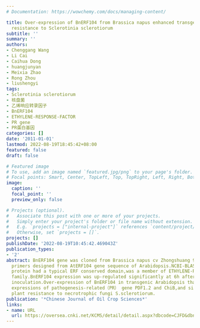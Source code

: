 ```yaml
---
# Documentation: https://wowchemy.com/docs/managing-content/

title: Over-expression of BnERF104 from Brassica napus enhanced transgenic Arabidopsis
  resistance to Sclerotinia sclerotiorum
subtitle: ''
summary: ''
authors:
- Chenggang Wang
- Li Cai
- Caihua Dong
- huangjunyan
- Meixia Zhao
- Rong Zhou
- liushengyi
tags:
- Sclerotinia sclerotiorum
- 核盘菌
- 乙烯响应转录因子
- BnERF104
- ETHYLENE-RESPONSE-FACTOR
- PR gene
- PR蛋白基因
categories: []
date: '2011-01-01'
lastmod: 2022-08-19T18:45:42+08:00
featured: false
draft: false

# Featured image
# To use, add an image named `featured.jpg/png` to your page's folder.
# Focal points: Smart, Center, TopLeft, Top, TopRight, Left, Right, BottomLeft, Bottom, BottomRight.
image:
  caption: ''
  focal_point: ''
  preview_only: false

# Projects (optional).
#   Associate this post with one or more of your projects.
#   Simply enter your project's folder or file name without extension.
#   E.g. `projects = ["internal-project"]` references `content/project/deep-learning/index.md`.
#   Otherwise, set `projects = []`.
projects: []
publishDate: '2022-08-19T10:45:42.469043Z'
publication_types:
- '2'
abstract: BnERF104 gene was cloned from Brassica napus cv Zhongshuang 9 using conserved
  primers designed from AtERF104 gene sequence of Arabidopsis.NCBI-BLAST showed BnERF104
  protein had a typical ERF conserved domain,was a member of ETHYLENE-RESPONSE-FACTOR（ERF）
  family.BnERF104 expression was up-regulated significantly at 6h after S.sclerotiorum
  inoculation.Over-expression of BnERF104 in transgenic Arabidopsis thaliana activated
  expressions of pathogenesis-related（PR） gene PDF1.2 and ChiB,and significantly enhanced
  plant resistance to necrotrophic fungi S.sclerotiorum.
publication: '*Chinese Journal of Oil Crop Sciences*'
links:
- name: URL
  url: https://oversea.cnki.net/KCMS/detail/detail.aspx?dbcode=CJFD&dbname=CJFD2011&filename=ZGYW201104002&uniplatform=OVERSEA&v=wFuOnlHo-3G5KN4RBqK3r-UU4Ttp0yzGh11wVM-Ei_cAaH_FeXjJApTh5_SH-lAB
---
```

